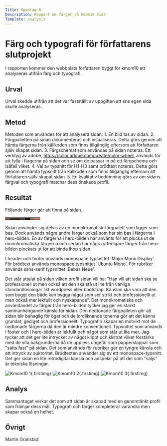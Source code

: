 ```yaml
---
Title: Uppdrag 6
Description: Rapport om färger på kmom10 sida
Template: analysis
---
```


Färg och typografi för författarens slutprojekt
=======================

I rapporten kommer den webbplats författaren byggt för kmom10 att analyseras utifrån färg och typografi.

Urval
-----------------------

Urval skedde utifrån att det var fastställt av uppgiften att ens egen sida skulle analyseras.

Metod
-----------------------

Metoden som användes för att analysera sidan: 
    1. En bild tas av sidan.
    2. Färgpalletten på sidan dokumenteras och visualiseras.
        Detta görs genom att hämta färgerna från källkoden som finns tillgänglig eftersom att författaren själv skapat sidan.
    3. Färgschemat som användas på sidan noteras. 
        Ett verktyg av adobe, https://color.adobe.com/create/color-wheel, används för att fylla i färgerna på sidan och se om de passar in på ett färgschema och isåfall vilket.
    4. Val av typsnitt för H1-H3 samt brödtext noteras.
        Detta görs genom att hämta typsnitt från källkoden som finns tillgänglig eftersom att författaren själv skapat sidan.
    5. En kvalitativ bedömning görs av om sidans färgval och typografi matchar dess önskade profil.


Resultat
-----------------------
Följande färger går att finna på sidan.
<table class="report-table">
<tr>
<td class="report-box" style="background-color: #78665E">
<td class="report-box" style="background-color: #3E332F">
<td class="report-box" style="background-color: #3D322B">
<td class="report-box" style="background-color: #575456">
<td class="report-box" style="background-color: #211714">
<td class="report-box" style="background-color: #A67E6D">
<td class="report-box" style="background-color: #D98764">
</tr>
</table>

Sidan använder sig delvis av en monokromatisk-färgpalett som ligger som bas. Dock används några andra färger också som har sin bas i färgerna i hero-bilden. En av färgerna i hero-bilden har använts för att plocka ut de monokromatiska färgerna och sedan har några ytterligare färger från hero-bilden plockats ut för att binda ihop sidan.

I header och footer används monospace typsnittet 'Major Mono Display'.
För brödtext används monospace typsnittet 'Ubuntu Mono'.
För rubriker används sans-serif typsnittet 'Bebas Neue'.

Det står uttalat på sidan vilken profil sidan vill ha: "Han vill att sidan ska se professionell ut men också att den ska stå ut lite från vanliga standardlösningar likt wordpress eller bootstrap. Känslan ska vara att den som byggt den både kan bygga något som ser strikt och professionellt ut men också mer lekfullt och nyskapande". Det monokromatiska och användandet av färger från hero-bilden tycker jag ger en starkt sammanhängande känsla för sidan. Den nedtonade färgpalleten gör att sidan blir behaglig för ögat och de jordliknande tonerna gör att det känns grundat, gediget och professionellt. Typografin skapar en motvikt mot de nedtonade färgerna då den är mindre konventionell. Typsnittet som används i footer och i hero-bilden är lekfullt och något som står ut lite mer. Jag tycker att det ger lite intrycket av något klippt och klistrat vilket förstärks med de vita bakgrunderna då de upplevs ungefär som papperslappar som "satts fast" på sidan. Det som används för rubriker ger en tyngre känsla och ett intryck av auktoritet. Brödtexten använder sig av ett monospace-typsnitt. Det ger sidan en lite retrodigital känsla och anspelar på att det som "säljs" är tekniska lösningar.


![Kmom10 1](%assets_url%/img/kmom101.png){.firstimg}
![Kmom10 2](%assets_url%/img/kmom102.png){.firstimg}
![Kmom10 3](%assets_url%/img/kmom103.png){.firstimg}


Analys
-----------------------
Sammantaget verkar det som att sidan är skapad med en genomtänkt profil som främjar dess mål. Typografi och färger kompleterar varandra men skapar också en helhet.

Övrigt
-----------------------
Martin Granstad